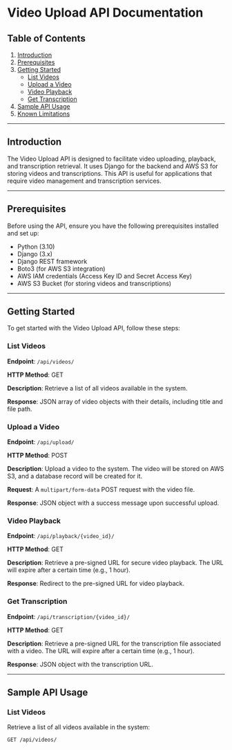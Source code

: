 # Video Upload API Documentation

## Table of Contents

1. [Introduction](#introduction)
2. [Prerequisites](#prerequisites)
3. [Getting Started](#getting-started)
   - [List Videos](#list-videos)
   - [Upload a Video](#upload-a-video)
   - [Video Playback](#video-playback)
   - [Get Transcription](#get-transcription)
4. [Sample API Usage](#sample-api-usage)
5. [Known Limitations](#known-limitations)

---

## Introduction

The Video Upload API is designed to facilitate video uploading, playback, and transcription retrieval. It uses Django for the backend and AWS S3 for storing videos and transcriptions. This API is useful for applications that require video management and transcription services.

---

## Prerequisites

Before using the API, ensure you have the following prerequisites installed and set up:

- Python (3.10)
- Django (3.x)
- Django REST framework
- Boto3 (for AWS S3 integration)
- AWS IAM credentials (Access Key ID and Secret Access Key)
- AWS S3 Bucket (for storing videos and transcriptions)

---

## Getting Started

To get started with the Video Upload API, follow these steps:

### List Videos

**Endpoint**: `/api/videos/`

**HTTP Method**: GET

**Description**: Retrieve a list of all videos available in the system.

**Response**: JSON array of video objects with their details, including title and file path.

### Upload a Video

**Endpoint**: `/api/upload/`

**HTTP Method**: POST

**Description**: Upload a video to the system. The video will be stored on AWS S3, and a database record will be created for it.

**Request**: A `multipart/form-data` POST request with the video file.

**Response**: JSON object with a success message upon successful upload.

### Video Playback

**Endpoint**: `/api/playback/{video_id}/`

**HTTP Method**: GET

**Description**: Retrieve a pre-signed URL for secure video playback. The URL will expire after a certain time (e.g., 1 hour).

**Response**: Redirect to the pre-signed URL for video playback.

### Get Transcription

**Endpoint**: `/api/transcription/{video_id}/`

**HTTP Method**: GET

**Description**: Retrieve a pre-signed URL for the transcription file associated with a video. The URL will expire after a certain time (e.g., 1 hour).

**Response**: JSON object with the transcription URL.

---

## Sample API Usage

### List Videos

Retrieve a list of all videos available in the system:

```http
GET /api/videos/

